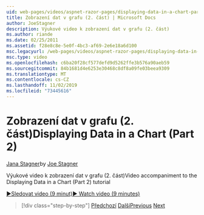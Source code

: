 ```yaml
---
uid: web-pages/videos/aspnet-razor-pages/displaying-data-in-a-chart-part-2
title: Zobrazení dat v grafu (2. část) | Microsoft Docs
author: JoeStagner
description: Výukové video k zobrazení dat v grafu (2. část)
ms.author: riande
ms.date: 02/25/2011
ms.assetid: f28e8c8e-5e0f-4bc3-af69-2e6e18a6d100
msc.legacyurl: /web-pages/videos/aspnet-razor-pages/displaying-data-in-a-chart-part-2
msc.type: video
ms.openlocfilehash: c6ba20f28cf577defd9d5262ffe3b576a90aeb59
ms.sourcegitcommit: 84b1681d4e6253e30468c8df8a09fe03beea9309
ms.translationtype: MT
ms.contentlocale: cs-CZ
ms.lasthandoff: 11/02/2019
ms.locfileid: "73445616"
---
```

# <a name="displaying-data-in-a-chart-part-2"></a><span data-ttu-id="ec356-103">Zobrazení dat v grafu (2. část)</span><span class="sxs-lookup"><span data-stu-id="ec356-103">Displaying Data in a Chart (Part 2)</span></span>

<span data-ttu-id="ec356-104">[Jana Stagner](https://github.com/JoeStagner)</span><span class="sxs-lookup"><span data-stu-id="ec356-104">by [Joe Stagner](https://github.com/JoeStagner)</span></span>

<span data-ttu-id="ec356-105">Výukové video k zobrazení dat v grafu (2. část)</span><span class="sxs-lookup"><span data-stu-id="ec356-105">Video accompaniment to the Displaying Data in a Chart (Part 2) tutorial</span></span>

<span data-ttu-id="ec356-106">[&#9654;Sledovat video (9 minut)](https://channel9.msdn.com/Blogs/ASP-NET-Site-Videos/displaying-data-in-a-chart-(part-2))</span><span class="sxs-lookup"><span data-stu-id="ec356-106">[&#9654; Watch video (9 minutes)](https://channel9.msdn.com/Blogs/ASP-NET-Site-Videos/displaying-data-in-a-chart-(part-2))</span></span>

> [!div class="step-by-step"]
> <span data-ttu-id="ec356-107">[Předchozí](displaying-data-in-a-chart-part-1.md)
> [Další](working-with-files.md)</span><span class="sxs-lookup"><span data-stu-id="ec356-107">[Previous](displaying-data-in-a-chart-part-1.md)
[Next](working-with-files.md)</span></span>
